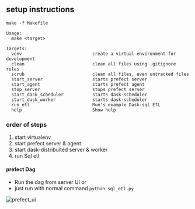 
## setup instructions

```make -f Makefile ```

```
Usage:
  make <target>

Targets:
  venv                           create a virtual environment for development
  clean                          clean all files using .gitignore rules
  scrub                          clean all files, even untracked files
  start_server                   starts prefect server
  start_agent                    starts prefect agent
  stop_server                    stops prefect server
  start_dask_scheduler           starts dask-scheduler
  start_dask_worker              starts dask-scheduler
  run_etl                        Run's example Dask-sql ETL
  help                           Show help

```

### order of steps

1. start virtualenv
2. start prefect server & agent
3. start dask-distribuited server & worker
4. run Sql etl

#### prefect Dag 

- Run the dag from server UI or 
- just run with normal command `python sql_etl.py`

![prefect_ui](../../imgs/prefect_dashboard.png)